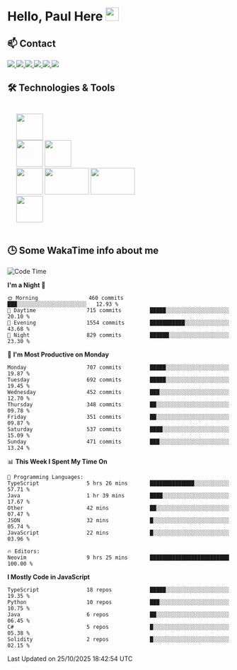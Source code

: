 # Hello, Paul Here <img src="https://raw.githubusercontent.com/MartinHeinz/MartinHeinz/master/wave.gif" width="30px">

<!--
Here are some ideas to get you started:

- 🔭 I’m currently working on ...
- 🌱 I’m currently learning ...
- 👯 I’m looking to collaborate on ...
- 🤔 I’m looking for help with ...
- 💬 Ask me about ...
- 📫 How to reach me: ...
- 😄 Pronouns: ...
- ⚡ Fun fact: ...
-->


## 📫 Contact

<p>
 <a href="https://RaveHunter05.github.io">
  <img src="https://img.shields.io/badge/ravehunter05-%23206A5D.svg?&style=for-the-badge&logo=jquery&logoColor=white" />
 </a>

 <a href="https://www.linkedin.com/in/paul-sotelo-rocha-68733687/">
  <img src="https://img.shields.io/badge/connect-%230077B5.svg?&style=for-the-badge&logo=linkedin&logoColor=white" />
 </a>

 <a href="https://join.skype.com/invite/viy3VgZfhRKv">
  <img src="https://img.shields.io/badge/chat-%2300AFF0.svg?&style=for-the-badge&logo=skype&logoColor=white" />
 </a>

 <a href="mailto:paulsotelo97@gmail.com">
  <img src="https://img.shields.io/badge/email-%23C14438.svg?&style=for-the-badge&logo=Gmail&logoColor=white" />
 </a>

 <a href="https://wa.me/50577312543">
  <img src="https://img.shields.io/badge/Whatsapp-%2300BFA5.svg?&style=for-the-badge&logo=Whatsapp&logoColor=white" />
 </a>
  
   <a href="https://telegram.me/RaveHunter05">
  <img src="https://img.shields.io/badge/Telegram-%23206A5D.svg?&style=for-the-badge&logo=Telegram&logoColor=white" />
 </a>
</p>

## 🛠️ Technologies & Tools

<div style="display: flex; flex-direction: column; padding: 20px;">
 
<div> <img src="https://cdn.pixabay.com/photo/2020/02/22/16/29/penguin-4871045_640.png" width="60" height="60"/> </div>
<div>
<img src="https://static-00.iconduck.com/assets.00/react-icon-2048x2048-o8k3ymqa.png" width="60" height="60"/>
<img src="https://www.drupal.org/files/project-images/nextjs-icon-dark-background.png" width="60" height="60" />
</div>
<div>
 <img src="https://upload.wikimedia.org/wikipedia/commons/thumb/c/c3/Python-logo-notext.svg/1200px-Python-logo-notext.svg.png" width="60" height="60" />
 <img src="https://www.ibm.com/content/dam/adobe-cms/instana/media_logo/dotnetCore.component.complex-narrative-xl.ts=1691583540732.png/content/adobe-cms/mx/es/products/instana/supported-technologies/dotnet-core-monitoring/_jcr_content/root/table_of_contents/body/content_section_styled/content-section-body/complex_narrative/logoimage" width="100" height="60" />
  <img src="https://cdn.bap-software.net/2024/08/26213247/spring.jpg" width="100" height="60" />
</div>

<div>
<img src="https://s2.coinmarketcap.com/static/img/coins/200x200/1027.png" width="60" height="60" />
</div>
</div>

## 🕒 Some WakaTime info about me

<!--START_SECTION:waka-->
![Code Time](http://img.shields.io/badge/Code%20Time-966%20hrs%2013%20mins-blue)

**I'm a Night 🦉** 

```text
🌞 Morning                460 commits         ███░░░░░░░░░░░░░░░░░░░░░░   12.93 % 
🌆 Daytime                715 commits         █████░░░░░░░░░░░░░░░░░░░░   20.10 % 
🌃 Evening                1554 commits        ███████████░░░░░░░░░░░░░░   43.68 % 
🌙 Night                  829 commits         ██████░░░░░░░░░░░░░░░░░░░   23.30 % 
```
📅 **I'm Most Productive on Monday** 

```text
Monday                   707 commits         █████░░░░░░░░░░░░░░░░░░░░   19.87 % 
Tuesday                  692 commits         █████░░░░░░░░░░░░░░░░░░░░   19.45 % 
Wednesday                452 commits         ███░░░░░░░░░░░░░░░░░░░░░░   12.70 % 
Thursday                 348 commits         ██░░░░░░░░░░░░░░░░░░░░░░░   09.78 % 
Friday                   351 commits         ██░░░░░░░░░░░░░░░░░░░░░░░   09.87 % 
Saturday                 537 commits         ████░░░░░░░░░░░░░░░░░░░░░   15.09 % 
Sunday                   471 commits         ███░░░░░░░░░░░░░░░░░░░░░░   13.24 % 
```


📊 **This Week I Spent My Time On** 

```text
💬 Programming Languages: 
TypeScript               5 hrs 26 mins       ██████████████░░░░░░░░░░░   57.71 % 
Java                     1 hr 39 mins        ████░░░░░░░░░░░░░░░░░░░░░   17.67 % 
Other                    42 mins             ██░░░░░░░░░░░░░░░░░░░░░░░   07.47 % 
JSON                     32 mins             █░░░░░░░░░░░░░░░░░░░░░░░░   05.74 % 
JavaScript               22 mins             █░░░░░░░░░░░░░░░░░░░░░░░░   03.96 % 

🔥 Editors: 
Neovim                   9 hrs 25 mins       █████████████████████████   100.00 % 
```

**I Mostly Code in JavaScript** 

```text
TypeScript               18 repos            █████░░░░░░░░░░░░░░░░░░░░   19.35 % 
Python                   10 repos            ███░░░░░░░░░░░░░░░░░░░░░░   10.75 % 
Java                     6 repos             ██░░░░░░░░░░░░░░░░░░░░░░░   06.45 % 
C#                       5 repos             █░░░░░░░░░░░░░░░░░░░░░░░░   05.38 % 
Solidity                 2 repos             █░░░░░░░░░░░░░░░░░░░░░░░░   02.15 % 
```




 Last Updated on 25/10/2025 18:42:54 UTC
<!--END_SECTION:waka-->
